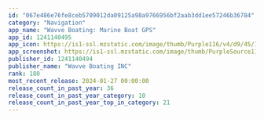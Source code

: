 ```yaml
---
id: "067e486e76fe8ceb5709012da09125a98a9766956bf2aab3dd1ee57246b36784"
category: "Navigation"
app_name: "Wavve Boating: Marine Boat GPS"
app_id: 1241140495
app_icon: https://is1-ssl.mzstatic.com/image/thumb/Purple116/v4/d9/45/16/d9451691-7b38-9d63-e817-6cc69fc24a3a/AppIcon-0-0-1x_U007emarketing-0-0-0-7-0-0-sRGB-0-0-0-GLES2_U002c0-512MB-85-220-0-0.png/1024x1024bb.png
app_screenshot: https://is1-ssl.mzstatic.com/image/thumb/PurpleSource116/v4/ba/48/a0/ba48a0c1-609f-28ca-a4fc-0fe800f636a6/bbf60c4c-c57d-4d43-af0f-80be9281f810_6.5in_Page_62.jpg/1242x2688bb.png
publisher_id: 1241140494
publisher_name: "Wavve Boating INC"
rank: 180
most_recent_release: 2024-01-27 00:00:00
release_count_in_past_year: 36
release_count_in_past_year_category: 10
release_count_in_past_year_top_in_category: 21
---
```

